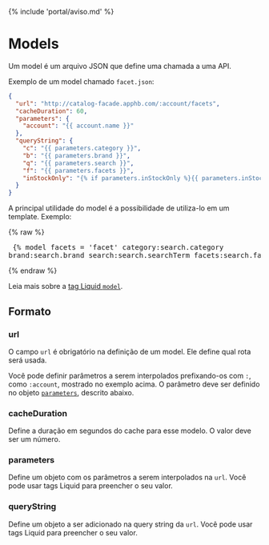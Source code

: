 {% include 'portal/aviso.md' %}

# Models

Um model é um arquivo JSON que define uma chamada a uma API.

Exemplo de um model chamado `facet.json`:
```json
{
  "url": "http://catalog-facade.apphb.com/:account/facets",
  "cacheDuration": 60,
  "parameters": {
    "account": "{{ account.name }}"
  },
  "queryString": {
    "c": "{{ parameters.category }}",
    "b": "{{ parameters.brand }}",
    "q": "{{ parameters.search }}",
    "f": "{{ parameters.facets }}",
    "inStockOnly": "{% if parameters.inStockOnly %}{{ parameters.inStockOnly }}{% else %}false{% endif %}"
  }
}
```


A principal utilidade do model é a possibilidade de utiliza-lo em um template. Exemplo:

{% raw %}<pre>
{% model facets = 'facet' category:search.category brand:search.brand search:search.searchTerm facets:search.facets %}
</pre>{% endraw %}

Leia mais sobre a [tag Liquid `model`](../referencias/liquid/portal/tags.html#model).

## Formato

### url
O campo `url` é obrigatório na definição de um model. Ele define qual rota será usada.

Você pode definir parâmetros a serem interpolados prefixando-os com `:`, como `:account`, mostrado no exemplo acima. O parâmetro deve ser definido no objeto [`parameters`](#parameters), descrito abaixo.

### cacheDuration
Define a duração em segundos do cache para esse modelo. O valor deve ser um número.

### parameters
Define um objeto com os parâmetros a serem interpolados na `url`. Você pode usar tags Liquid para preencher o seu valor.

### queryString
Define um objeto a ser adicionado na query string da `url`. Você pode usar tags Liquid para preencher o seu valor.
